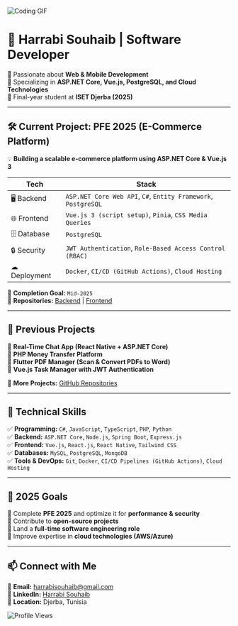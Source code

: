 ![Coding GIF](https://media.giphy.com/media/13HgwGsXF0aiGY/giphy.gif)


# 🚀 Harrabi Souhaib | Software Developer  
🔹 Passionate about **Web & Mobile Development**  
🔹 Specializing in **ASP.NET Core, Vue.js, PostgreSQL, and Cloud Technologies**  
🔹 Final-year student at **ISET Djerba (2025)**  

---

## **🛠 Current Project: PFE 2025 (E-Commerce Platform)**  
💡 **Building a scalable e-commerce platform using ASP.NET Core & Vue.js 3**  

| Tech | Stack |
|------|-------|
| 🖥 Backend | `ASP.NET Core Web API`, `C#`, `Entity Framework`, `PostgreSQL` |
| 🌐 Frontend | `Vue.js 3 (script setup)`, `Pinia`, `CSS Media Queries` |
| 🗄 Database | `PostgreSQL` |
| 🔒 Security | `JWT Authentication`, `Role-Based Access Control (RBAC)` |
| ☁ Deployment | `Docker`, `CI/CD (GitHub Actions)`, `Cloud Hosting` |

📅 **Completion Goal:** `Mid-2025`  
🔗 **Repositories:** [Backend](https://github.com/CodeBySouhaib/pfe-nexus-api) | [Frontend](https://github.com/CodeBySouhaib/pfe-nexus-client)  

---

## **💼 Previous Projects**  
🔹 **Real-Time Chat App (React Native + ASP.NET Core)**  
🔹 **PHP Money Transfer Platform**  
🔹 **Flutter PDF Manager (Scan & Convert PDFs to Word)**  
🔹 **Vue.js Task Manager with JWT Authentication**  

📂 **More Projects:** [GitHub Repositories](https://github.com/CodeBySouhaib?tab=repositories)  

---

## **🔧 Technical Skills**  
✅ **Programming:** `C#`, `JavaScript`, `TypeScript`, `PHP`, `Python`  
✅ **Backend:** `ASP.NET Core`, `Node.js`, `Spring Boot`, `Express.js`  
✅ **Frontend:** `Vue.js`, `React.js`, `React Native`, `Tailwind CSS`  
✅ **Databases:** `MySQL`, `PostgreSQL`, `MongoDB`  
✅ **Tools & DevOps:** `Git`, `Docker`, `CI/CD Pipelines (GitHub Actions)`, `Cloud Hosting`  

---

## **🎯 2025 Goals**  
📌 Complete **PFE 2025** and optimize it for **performance & security**  
📌 Contribute to **open-source projects**  
📌 Land a **full-time software engineering role**  
📌 Improve expertise in **cloud technologies (AWS/Azure)**  

---

## **📫 Connect with Me**  
📩 **Email:** [harrabisouhaib@gmail.com](mailto:harrabisouhaib@gmail.com)  
💼 **LinkedIn:** [Harrabi Souhaib](https://www.linkedin.com/in/harrabisouhaib)  
📍 **Location:** Djerba, Tunisia 

![Profile Views](https://komarev.com/ghpvc/?username=CodeBySouhaib&color=green)
